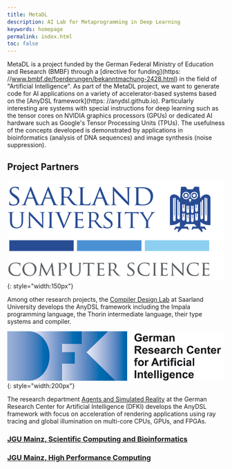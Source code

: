 ```yaml
---
title: MetaDL
description: AI Lab for Metaprogramming in Deep Learning
keywords: homepage
permalink: index.html
toc: false
---
```


MetaDL is a project funded by the German Federal Ministry of Education and Research (BMBF) through a [directive for funding](https: //www.bmbf.de/foerderungen/bekanntmachung-2428.html) in the field of "Artificial Intelligence".
As part of the MetaDL project, we want to generate code for AI applications on a variety of accelerator-based systems based on the [AnyDSL framework](https: //anydsl.github.io).
Particularly interesting are systems with special instructions for deep learning such as the tensor cores on NVIDIA graphics processors (GPUs) or dedicated AI hardware such as Google's Tensor Processing Units (TPUs).
The usefulness of the concepts developed is demonstrated by applications in bioinformatics (analysis of DNA sequences) and image synthesis (noise suppression).

## Project Partners

![Logo of Saarland University, Computer Science](images/uds-cs-logo.svg){: style="width:150px"}

Among other research projects, the [Compiler Design Lab](http://compilers.cs.uni-saarland.de) at Saarland University develops the AnyDSL framework including the Impala programming language, the Thorin intermediate language, their type systems and compiler.

![Logo of DFKI, German Research Center for Artificial Intelligence](images/DFKI-Logo.jpg){: style="width:200px"}

The research department [Agents and Simulated Reality](https://www.dfki.de/web/forschung/forschungsbereiche-gruppen/agenten-und-simulierte-realitaet) at the German Research Center for Artificial Intelligence (DFKI) develops the AnyDSL framework with focus on acceleration of rendering applications using ray tracing and global illumination on multi-core CPUs, GPUs, and FPGAs.

### [JGU Mainz, Scientific Computing and Bioinformatics](https://www.bio.informatik.uni-mainz.de)

### [JGU Mainz, High Performance Computing](https://www.hpc.informatik.uni-mainz.de)
